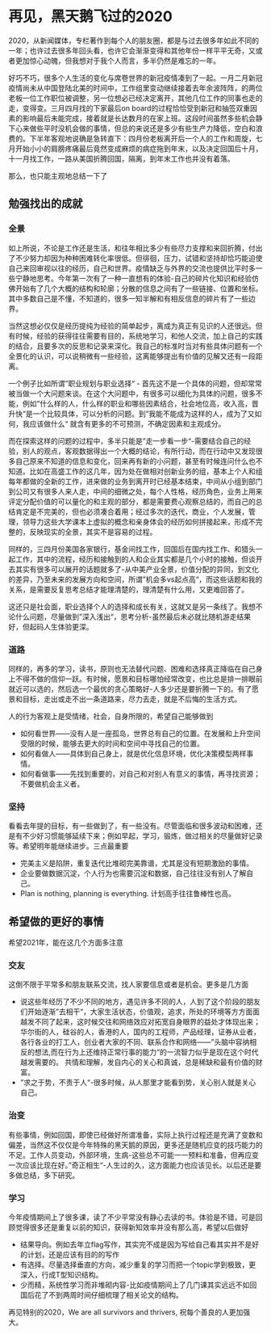
# 再见，黑天鹅飞过的2020

2020，从新闻媒体，专栏著作到每个人的朋友圈，都是与过去很多年如此不同的一年；也许过去很多年回头看，也许它会渐渐变得和其他年份一样平平无奇，又或者更加惊心动魄，但我想对于我个人而言，多半仍然是难忘的一年。

好巧不巧，很多个人生活的变化与席卷世界的新冠疫情凑到了一起。一月二月新冠疫情尚未从中国登陆北美的时间中，工作组里变动继续接着去年余波阵阵，的两位老板一位工作职位被调整，另一位想必已经决定离开，其他几位工作的同事也走的走，变得变。三月四月找的下家最后on board的过程恰恰受到新冠和抽签双重因素的影响最后未能完成，接着就是长达数月的在家上班。这段时间虽然多些机会静下心来做些平时没机会做的事情，但总的来说还是多少有些生产力降低，空白和浪费的。下半年客观地说确是急转直下：四月份老板离开后一个人的工作和周旋，七月开始小小的肩膀疼痛最后竟然变成麻烦的病症拖到年末，以及决定回国后十月，十一月找工作，一路从美国折腾回国，隔离，到年末工作也并没有着落。

那么，也只能主观地总结一下了

## 勉强找出的成就

### 全景

如上所说，不论是工作还是生活，和往年相比多少有些尽力支撑和来回折腾，付出了不少努力却因为种种困难转化率很低。但徘徊，压力，试错和坚持却恰巧能迫使自己来回审视以往的经历，自己和世界。疫情缺乏与外界的交流也提供比平时多一些宁静地思考。今年第一次有了一种一直想有的体验-自己的碎片化知识和经验仿佛开始有了几个大概的结构和轮廓；分散的信息之间有了一些链接、位置和坐标。其中多数自己是不懂，不知道的，很多一知半解和有相反信息的碎片有了一些边界。

当然这想必仅仅是经历提纯为经验的简单起步，离成为真正有见识的人还很远。但有时候，经验的获得往往需要有目的，系统地学习，和他人交流，加上自己的实践的结合，且要多次的反思和记录来深化。我自己的标准时当对有些具体问题有一个全景化的认识，可以说稍微有一些经验，这离能够提出有价值的见解又还有一段距离。

一个例子比如所谓”职业规划与职业选择“ - 首先这不是一个具体的问题，但却常常被当做一个大问题来谈。在这个大问题中，有很多可以细化为具体的问题，很多不能，例如”什么样的人，什么样的职业和哪些因素结合，社会地位高，收入高，晋升快“是一个比较具体，可以分析的问题。到”我能不能成为这样的人，成为了又如何，我应该做什么“ 就含有更多的不可预测，不确定因素和主观成分。

而在探索这样的问题的过程中，多半只能是”走一步看一步“-需要结合自己的经验，别人的观点，客观数据得出一个大概的结论，有所行动，而在行动中又发现很多自己原来不知道的信息和变化，回来再有新的小问题，甚至有时候连问什么也不知道。比如在高盛工作的这几年，因为处在做相对创新业务的组，基本上个人和组每年都做的全新的工作，进来做的业务到离开时已经基本结束，中间从小组到部门到公司又有很多人来人走，中间的细微之处，每个人性格，经历角色，业务上用来评定分配价值的可以量化的和主观的部分，都是需要费心观察总结的，而自己的总结肯定是不完美的，但也必须凑合着用；经过多次的迭代，商业，个人发展，管理，领导力这些大学课本上虚拟的概念和亲身体会的经历如何拼接起来，形成不完整的，反映现实的全景，其实不是容易的过程。

同样的，三四月份美国各家银行，基金间找工作，回国后在国内找工作、和猎头一起工作，其中的流程，经历和接触到的人和企业其实都是几个小时的接触，但谈开去其实有很多可以展开的话题就多了-从中美产业全景，价值分配的异同，到文化的差异，乃至未来的发展方向和空间，所谓”机会多vs起点高“，而这些话题和我的关系，是需要反复思考总结才能理清楚的，理清楚有什么用，又更难回答了。

这还只是社会面，职业选择个人的选择和成长有关，这就又是另一条线了。我想不论什么问题，尽量做到”深入浅出“，思考分析-虽然最后未必就比随机游走结果好，但起码人生体验更深。

### 道路

同样的，再多的学习，读书，原则也无法替代问题、困难和选择真正降临在自己身上不得不做的信仰一跃。有时候，愿景和目标哪怕经常改变，也比总是排一排眼前就近可以选的，然后选一个最优的贪心策略好-人多少还是要折腾一下的。有了愿景和目标，走出或走不出一条道路来，尽力去走，就是不后悔的生活方式。

人的行为客观上是受情绪，社会，自身所限的，希望自己能够做到

- 如何看世界——没有人是一座孤岛，世界总有自己的位置。在发展和上升空间受限的时候，能够去更大的时间和空间中寻找自己的位置。
- 如何看做人——具体到自己身上，就是优化信息环境，优化决策模型两样事情。
- 如何看做事——先找到重要的，对自己和对别人有意义的事情，再寻找资源；不要做机会主义者。

### 坚持

看看去年提的目标，有一些做到了，有一些没有。尽管面临和很多波动和困难，还是有不少好习惯能够延续下来；例如早起，学习，锻炼，做过相关的尽量做好记录等。希望明年能继续进步。三点最重要

- 完美主义是陷阱，重复迭代比堆砌完美靠谱，尤其是没有短期激励的事情。
- 企业要做数据沉淀，个人行为也需要沉淀和数据，自己往往没有别人了解自己。
- Plan is nothing, planning is everything. 计划高手往往鲁棒性也高。

## 希望做的更好的事情

希望2021年，能在这几个方面多注意

### 交友

这倒不限于平常多和朋友联系交流，找人家要信息或者是机会。更多是几方面

- 说这些年经历了不少不同的地方，遇见许多不同的人，人到了这个阶段的朋友们开始逐渐”去相干“，大家生活状态，价值观，追求，所处的环境等方方面面越发不同了起来，这时候交往和网络效应对拓宽自身眼界的益处才体现出来；华尔街的人，硅谷的人，香港的人，国内的工程师，产品经理，证券从业者，各行各业的打工人，创业者大家的不同、联系合作和网络——”头脑中容纳相反的想法,而在行为上还维持正常行事的能力“的一流智力似乎是现在这个时代越发需要的。
共情和理解，发自内心的关心和真诚，总是稀缺和最有价值的财富。
- ”求之于势，不责于人“-很多时候，从人那里才能看到势，关心别人就是关心自己。

### 治变

有些事情，例如回国，即使已经做好所谓准备，实际上执行过程还是充满了变数和偏差，当然这不仅仅是今年特殊的黑天鹅的原因，更多还是随机应变的技巧能力的不足。工作人员变动，外部环境，生病-这些总不可能一一预料和准备，但再应变一次应该比现在好。”奇正相生“-人生过的久，这方面能力也应该见长。以后还是要多做总结，多下研究。

### 学习

今年疫情期间上了很多课，读了不少平常没有静心去读的书。体验是不错，可是回顾觉得很多还是重复以前的知识，获得新知效率并没有那么高，希望以后做好

- 结果导向。例如去年立flag写作，其实完不成是因为写给自己看其实并不是好的计划，还是应该有目的的写作
- 有选择。尽量选择垂直的方向，减少重复的学习而把一个topic学到极致，更深入，行成T型知识结构。
- 少而精，系统性学习而非堆砌内容-比如疫情期间上了几门课其实远远不如回国后花了不到两周时间仔细梳理了相关论文的结构。
  
再见特别的2020，We are all survivors and thrivers, 祝每个善良的人更加强大。
